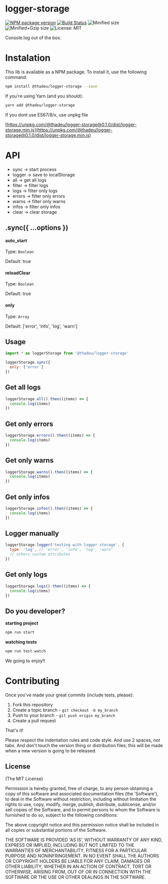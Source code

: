 # logger-storage

[![NPM package version](https://img.shields.io/npm/v/@thadeu/logger-storage.svg)](https://www.npmjs.com/package/@thadeu/logger-storage)
[![Build Status](https://travis-ci.org/thadeu/logger-storage.svg?branch=master)](https://travis-ci.org/thadeu/logger-storage)
![Minified size](http://img.badgesize.io/thadeu/logger-storage/master/dist/logger-storage.min.js.svg?label=min+size)
![Minified+Gzip size](http://img.badgesize.io/thadeu/logger-storage/master/dist/logger-storage.min.js.svg?compression=gzip&label=min%2Bgzip+size)
![License: MIT](https://img.shields.io/npm/l/@thadeu/logger-storage.svg)

Console.log out of the box.

# Instalation
This lib is available as a NPM package. To install it, use the following command:

```bash
npm install @thadeu/logger-storage --save
```

If you're using Yarn (and you should):

```bash
yarn add @thadeu/logger-storage
```

If you dont use ES67/8/x, use unpkg file

[https://unpkg.com/@thadeu/logger-storage@0.1.0/dist/logger-storage.min.js](https://unpkg.com/@thadeu/logger-storage@0.1.0/dist/logger-storage.min.js)

# API

* sync -> start process
* logger -> save to localStorage
* all -> get all logs
* filter -> filter logs
* logs -> filter only logs
* errors -> filter only errors
* warns -> filter only warns
* infos -> filter only infos
* clear -> clear storage

## .sync({ ...options })

#### auto_start

Type: `Boolean`

Default: true

#### reloadClear

Type: `Boolean`

Default: true

#### only

Type: `Array`

Default: ['error', 'info', 'log', 'warn']

## Usage

```js
import * as loggerStorage from '@thadeu/logger-storage'
```

```js
loggerStorage.sync({
  only: ['error']
})
```

## Get all logs

```js
loggerStorage.all().then((items) => {
  console.log(items)
})
```

## Get only errors

```js
loggerStorage.errors().then((items) => {
  console.log(items)
})
```

## Get only warns

```js
loggerStorage.warns().then((items) => {
  console.log(items)
})
```

## Get only infos

```js
loggerStorage.infos().then((items) => {
  console.log(items)
})
```

## Logger manually

```js
loggerStorage.logger('testing with logger storage', {
  type: 'log', // 'error', 'info', 'log', 'warn'
  // others custom attributes
})
```

## Get only logs

```js
loggerStorage.logs().then((items) => {
  console.log(items)
})
```

## Do you developer?

**starting project**

```js
npm run start
```

**watching tests**

```js
npm run test:watch
```

We going to enjoy!!

# Contributing

Once you've made your great commits (include tests, please):

1. Fork this repository
2. Create a topic branch - `git checkout -b my_branch`
3. Push to your branch - `git push origin my_branch`
4. Create a pull request

That's it!

Please respect the indentation rules and code style. And use 2 spaces, not tabs. And don't touch the version thing or distribution files; this will be made when a new version is going to be released.

## License
(The MIT License)

Permission is hereby granted, free of charge, to any person obtaining a copy of this software and associated documentation files (the 'Software'), to deal in the Software without restriction, including without limitation the rights to use, copy, modify, merge, publish, distribute, sublicense, and/or sell copies of the Software, and to permit persons to whom the Software is furnished to do so, subject to the following conditions:

The above copyright notice and this permission notice shall be included in all copies or substantial portions of the Software.

THE SOFTWARE IS PROVIDED 'AS IS', WITHOUT WARRANTY OF ANY KIND, EXPRESS OR IMPLIED, INCLUDING BUT NOT LIMITED TO THE WARRANTIES OF MERCHANTABILITY, FITNESS FOR A PARTICULAR PURPOSE AND NONINFRINGEMENT. IN NO EVENT SHALL THE AUTHORS OR COPYRIGHT HOLDERS BE LIABLE FOR ANY CLAIM, DAMAGES OR OTHER LIABILITY, WHETHER IN AN ACTION OF CONTRACT, TORT OR OTHERWISE, ARISING FROM, OUT OF OR IN CONNECTION WITH THE SOFTWARE OR THE USE OR OTHER DEALINGS IN THE SOFTWARE.
